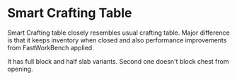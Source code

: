 # Smart Crafting Table
Smart Crafting table closely resembles usual crafting table. 
Major difference is that it keeps inventory when closed and 
also performance improvements from FastWorkBench applied.


It has full block and half slab variants. Second one doesn't block chest from opening.
